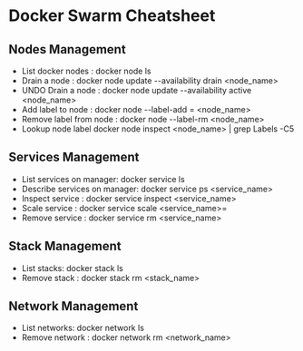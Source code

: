 # Docker Swarm Cheatsheet

## Nodes Management
- List docker nodes : docker node ls
- Drain a node : docker node update --availability drain <node_name>
- UNDO Drain a node : docker node update --availability active <node_name>
- Add label to node :   docker node --label-add <key>=<value> <node_name>
- Remove label from node :   docker node --label-rm <key> <node_name>
- Lookup node label   docker node inspect <node_name> | grep Labels -C5


## Services Management
- List services on manager: docker service ls
- Describe services on manager: docker service ps <service_name>
- Inspect service : docker service inspect <service_name>
- Scale service : docker service scale <service_name>=<replicas>
- Remove service : docker service rm <service_name>

## Stack Management
- List stacks: docker stack ls
- Remove stack : docker stack rm <stack_name>

## Network Management
- List networks: docker network ls
- Remove network : docker network rm <network_name>
